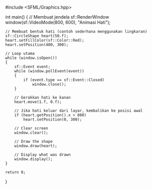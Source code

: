 #include <SFML/Graphics.hpp>

int main()
{
    // Membuat jendela
    sf::RenderWindow window(sf::VideoMode(800, 600), "Animasi Hati");

    // Membuat bentuk hati (contoh sederhana menggunakan lingkaran)
    sf::CircleShape heart(50.f);
    heart.setFillColor(sf::Color::Red);
    heart.setPosition(400, 300);

    // Loop utama
    while (window.isOpen())
    {
        sf::Event event;
        while (window.pollEvent(event))
        {
            if (event.type == sf::Event::Closed)
                window.close();
        }

        // Gerakkan hati ke kanan
        heart.move(1.f, 0.f);

        // Jika hati keluar dari layar, kembalikan ke posisi awal
        if (heart.getPosition().x > 800)
            heart.setPosition(0, 300);

        // Clear screen
        window.clear();

        // Draw the shape
        window.draw(heart);

        // Display what was drawn
        window.display();
    }

    return 0;
}
<!---
Gifari030105/Gifari030105 is a ✨ special ✨ repository because its `README.md` (this file) appears on your GitHub profile.
You can click the Preview link to take a look at your changes.
--->

